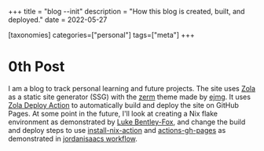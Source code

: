 +++
title = "blog --init"
description = "How this blog is created, built, and deployed."
date = 2022-05-27

[taxonomies]
categories=["personal"]
tags=["meta"]
+++

# 0th Post

I am a blog to track personal learning and future projects. The site uses [Zola](https://www.getzola.org/) as a static site generator (SSG) with the [zerm](https://github.com/ejmg/zerm) theme made by [ejmg](https://github.com/ejmg). It uses [Zola Deploy Action](https://github.com/shalzz/zola-deploy-action) to automatically build and deploy the site on GitHub Pages. At some point in the future, I'll look at creating a Nix flake environment as demonstrated by [Luke Bentley-Fox](https://lukebentleyfox.net/posts/building-this-blog/), and change the build and deploy steps to use [install-nix-action](https://github.com/cachix/install-nix-action) and [actions-gh-pages](https://github.com/peaceiris/actions-gh-pages) as demonstrated in [jordanisaacs workflow](https://github.com/jordanisaacs/jdisaacs.com/blob/main/.github/workflows/deploy.yml).
